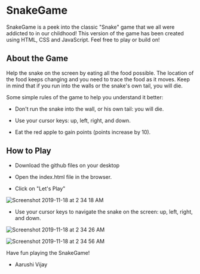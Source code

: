 # SnakeGame

SnakeGame is a peek into the classic "Snake" game that we all were addicted to in our childhood! This version of the game has been created using HTML, CSS and JavaScript. Feel free to play or build on!

## About the Game

Help the snake on the screen by eating all the food possible. The location of the food keeps changing and you need to trace the food as it moves. Keep in mind that if you run into the walls or the snake's own tail, you will die.


Some simple rules of the game to help you understand it better:

- Don't run the snake into the wall, or his own tail: you will die.

- Use your cursor keys: up, left, right, and down.

- Eat the red apple to gain points (points increase by 10).

## How to Play


- Download the github files on your desktop

- Open the index.html file in the browser.

- Click on "Let's Play"

![Screenshot 2019-11-18 at 2 34 18 AM](https://user-images.githubusercontent.com/52317352/69033566-387e1280-09ad-11ea-8ba1-f4e586a6af88.png)

- Use your cursor keys to navigate the snake on the screen: up, left, right, and down.

![Screenshot 2019-11-18 at 2 34 26 AM](https://user-images.githubusercontent.com/52317352/69033567-39af3f80-09ad-11ea-8b8d-4ae903c0cffd.png)


![Screenshot 2019-11-18 at 2 34 56 AM](https://user-images.githubusercontent.com/52317352/69033570-3ae06c80-09ad-11ea-8a44-8388d7f70085.png)


Have fun playing the SnakeGame! 

- Aarushi Vijay
